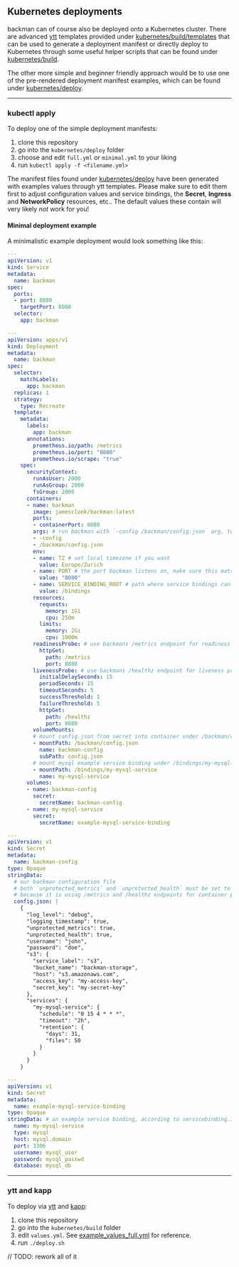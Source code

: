## Kubernetes deployments

backman can of course also be deployed onto a Kubernetes cluster. There are advanced [ytt](https://carvel.dev/ytt/) templates provided under [kubernetes/build/templates](/kubernetes/build/templates) that can be used to generate a deployment manifest or directly deploy to Kubernetes through some useful helper scripts that can be found under [kubernetes/build](/kubernetes/build).

The other more simple and beginner friendly approach would be to use one of the pre-rendered deployment manifest examples, which can be found under [kubernetes/deploy](/kubernetes/deploy).

-----

### kubectl apply

To deploy one of the simple deployment manifests:

1. clone this repository
2. go into the `kubernetes/deploy` folder
3. choose and edit `full.yml` or `minimal.yml` to your liking
4. run `kubectl apply -f <filename.yml>`

The manifest files found under [kubernetes/deploy](/kubernetes/deploy) have been generated with examples values through ytt templates. Please make sure to edit them first to adjust configuration values and service bindings, the **Secret**, **Ingress** and **NetworkPolicy** resources, etc.. The default values these contain will very likely *not* work for you!

#### Minimal deployment example

A minimalistic example deployment would look something like this:
```yaml
---
apiVersion: v1
kind: Service
metadata:
  name: backman
spec:
  ports:
  - port: 8080
    targetPort: 8080
  selector:
    app: backman

---
apiVersion: apps/v1
kind: Deployment
metadata:
  name: backman
spec:
  selector:
    matchLabels:
      app: backman
  replicas: 1
  strategy:
    type: Recreate
  template:
    metadata:
      labels:
        app: backman
      annotations:
        prometheus.io/path: /metrics
        prometheus.io/port: "8080"
        prometheus.io/scrape: "true"
    spec:
      securityContext:
        runAsUser: 2000
        runAsGroup: 2000
        fsGroup: 2000
      containers:
      - name: backman
        image: jamesclonk/backman:latest
        ports:
        - containerPort: 8080
        args: # run backman with `-config /backman/config.json` arg, to specify path of configfile
        - -config
        - /backman/config.json
        env:
        - name: TZ # set local timezone if you want
          value: Europe/Zurich
        - name: PORT # the port backman listens on, make sure this matches `containerPort`
          value: "8080"
        - name: SERVICE_BINDING_ROOT # path where service bindings can be found under
          value: /bindings
        resources:
          requests:
            memory: 1Gi
            cpu: 250m
          limits:
            memory: 2Gi
            cpu: 1000m
        readinessProbe: # use backmans /metrics endpoint for readiness probe
          httpGet:
            path: /metrics
            port: 8080
        livenessProbe: # use backmans /healthz endpoint for liveness probe
          initialDelaySeconds: 15
          periodSeconds: 15
          timeoutSeconds: 5
          successThreshold: 1
          failureThreshold: 5
          httpGet:
            path: /healthz
            port: 8080
        volumeMounts:
        # mount config.json from secret into container under /backman/config.json
        - mountPath: /backman/config.json
          name: backman-config
          subPath: config.json
        # mount mysql example service binding under /bindings/my-mysql-service, according to servicebinding.io spec
        - mountPath: /bindings/my-mysql-service
          name: my-mysql-service
      volumes:
      - name: backman-config
        secret:
          secretName: backman-config
      - name: my-mysql-service
        secret:
          secretName: example-mysql-service-binding

---
apiVersion: v1
kind: Secret
metadata:
  name: backman-config
type: Opaque
stringData:
  # our backman configuration file
  # both `unprotected_metrics` and `unprotected_health` must be set to `true` for the above deployment to work,
  # because it is using /metrics and /healthz endpoints for container probes.
  config.json: |
    {
      "log_level": "debug",
      "logging_timestamp": true,
      "unprotected_metrics": true,
      "unprotected_health": true,
      "username": "john",
      "password": "doe",
      "s3": {
        "service_label": "s3",
        "bucket_name": "backman-storage",
        "host": "s3.amazonaws.com",
        "access_key": "my-access-key",
        "secret_key": "my-secret-key"
      },
      "services": {
        "my-mysql-service": {
          "schedule": "0 15 4 * * *",
          "timeout": "2h",
          "retention": {
            "days": 31,
            "files": 50
          }
        }
      }
    }

---
apiVersion: v1
kind: Secret
metadata:
  name: example-mysql-service-binding
type: Opaque
stringData: # an example service binding, according to servicebinding.io spec
  name: my-mysql-service
  type: mysql
  host: mysql.domain
  port: 3306
  username: mysql_user
  password: mysql_passwd
  database: mysql_db
```

-----

### ytt and kapp

To deploy via [ytt](https://carvel.dev/ytt/) and [kapp](https://carvel.dev/kapp/):

1. clone this repository
2. go into the `kubernetes/build` folder
3. edit `values.yml`.
	See [example_values_full.yml](/kubernetes/build/example_values_full.yml) for reference.
4. run `./deploy.sh`

// TODO: rework all of it
